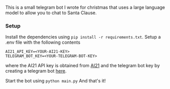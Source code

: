 This is a small telegram bot I wrote for christmas that uses a large language model to allow you to chat to Santa Clause.

### Setup
Install the dependencies using `pip install -r requirements.txt`. Setup a .env file with the following contents
```
AI21_API_KEY=<YOUR-AI21-KEY>
TELEGRAM_BOT_KEY=<YOUR-TELEGRAM-BOT-KEY>
``` 

where the AI21 API key is obtained from [AI21](https://www.ai21.com/studio) and the telegram bot key by creating a telegram bot [here](https://core.telegram.org/bots#6-botfather).

Start the bot using `python main.py`
And that's it!